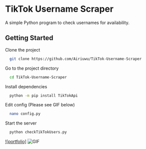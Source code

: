 
# TikTok Username Scraper

A simple Python program to check usernames for availability.



## Getting Started

Clone the project

```bash
  git clone https://github.com/Airiuwu/TikTok-Username-Scraper
```

Go to the project directory

```bash
  cd TikTok-Username-Scraper
```

Install dependencies

```bash
  python -m pip install TikTokApi
```

Edit config (Please see GIF below)

```bash
  nano config.py
```

Start the server

```bash
  python checkTikTokUsers.py
```

[![portfolio]](https://i.imgur.com/xsJmjnU.gif)
![GIF](https://i.imgur.com/xsJmjnU.gif)

